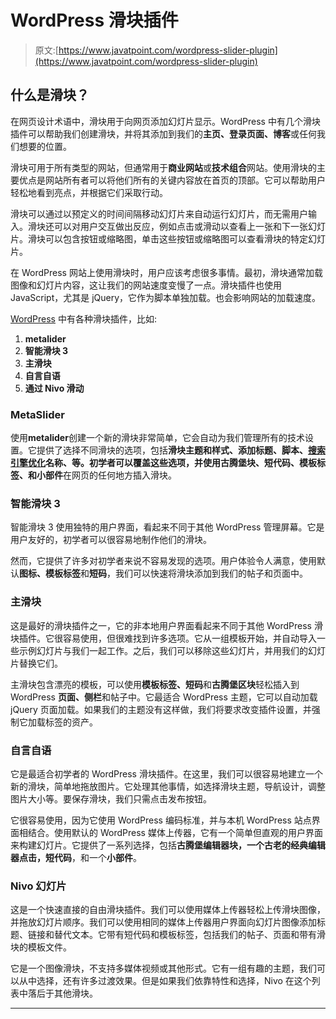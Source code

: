 # WordPress 滑块插件

> 原文:[https://www.javatpoint.com/wordpress-slider-plugin](https://www.javatpoint.com/wordpress-slider-plugin)

## 什么是滑块？

在网页设计术语中，滑块用于向网页添加幻灯片显示。WordPress 中有几个滑块插件可以帮助我们创建滑块，并将其添加到我们的**主页、登录页面、博客**或任何我们想要的位置。

滑块可用于所有类型的网站，但通常用于**商业网站**或**技术组合**网站。使用滑块的主要优点是网站所有者可以将他们所有的关键内容放在首页的顶部。它可以帮助用户轻松地看到亮点，并根据它们采取行动。

滑块可以通过以预定义的时间间隔移动幻灯片来自动运行幻灯片，而无需用户输入。滑块还可以对用户交互做出反应，例如点击或滑动以查看上一张和下一张幻灯片。滑块可以包含按钮或缩略图，单击这些按钮或缩略图可以查看滑块的特定幻灯片。

在 WordPress 网站上使用滑块时，用户应该考虑很多事情。最初，滑块通常加载图像和幻灯片内容，这让我们的网站速度变慢了一点。滑块插件也使用 JavaScript，尤其是 jQuery，它作为脚本单独加载。也会影响网站的加载速度。

[WordPress](https://www.javatpoint.com/wordpress-tutorial) 中有各种滑块插件，比如:

1.  **metalider**
2.  **智能滑块 3**
3.  **主滑块**
4.  **自言自语**
5.  **通过 Nivo 滑动**

### MetaSlider

使用**metalider**创建一个新的滑块非常简单，它会自动为我们管理所有的技术设置。它提供了选择不同滑块的选项，包括**滑块主题和样式、添加标题、脚本、[搜索引擎优化](https://www.javatpoint.com/seo-tutorial)名称、**等。初学者可以覆盖这些选项，并使用**古腾堡块、短代码、模板标签、**和**小部件**在网页的任何地方插入滑块。

### 智能滑块 3

智能滑块 3 使用独特的用户界面，看起来不同于其他 WordPress 管理屏幕。它是用户友好的，初学者可以很容易地制作他们的滑块。

然而，它提供了许多对初学者来说不容易发现的选项。用户体验令人满意，使用默认**图标、模板标签**和**短码**，我们可以快速将滑块添加到我们的帖子和页面中。

### 主滑块

这是最好的滑块插件之一，它的非本地用户界面看起来不同于其他 WordPress 滑块插件。它很容易使用，但很难找到许多选项。它从一组模板开始，并自动导入一些示例幻灯片与我们一起工作。之后，我们可以移除这些幻灯片，并用我们的幻灯片替换它们。

主滑块包含漂亮的模板，可以使用**模板标签、短码**和**古腾堡区块**轻松插入到 WordPress **页面、侧栏**和帖子中。它最适合 WordPress 主题，它可以自动加载 jQuery 页面加载。如果我们的主题没有这样做，我们将要求改变插件设置，并强制它加载标签的资产。

### 自言自语

它是最适合初学者的 WordPress 滑块插件。在这里，我们可以很容易地建立一个新的滑块，简单地拖放图片。它处理其他事情，如选择滑块主题，导航设计，调整图片大小等。要保存滑块，我们只需点击发布按钮。

它很容易使用，因为它使用 WordPress 编码标准，并与本机 WordPress 站点界面相结合。使用默认的 WordPress 媒体上传器，它有一个简单但直观的用户界面来构建幻灯片。它提供了一系列选择，包括**古腾堡编辑器块，一个古老的经典编辑器点击，短代码**，和一个**小部件**。

### Nivo 幻灯片

这是一个快速直接的自由滑块插件。我们可以使用媒体上传器轻松上传滑块图像，并拖放幻灯片顺序。我们可以使用相同的媒体上传器用户界面向幻灯片图像添加标题、链接和替代文本。它带有短代码和模板标签，包括我们的帖子、页面和带有滑块的模板文件。

它是一个图像滑块，不支持多媒体视频或其他形式。它有一组有趣的主题，我们可以从中选择，还有许多过渡效果。但是如果我们依靠特性和选择，Nivo 在这个列表中落后于其他滑块。

* * *